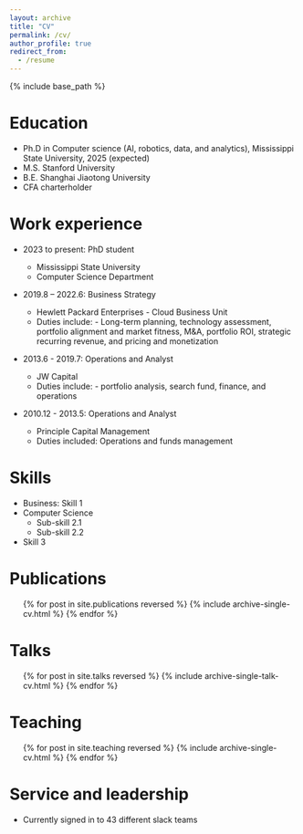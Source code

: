 ```yaml
---
layout: archive
title: "CV"
permalink: /cv/
author_profile: true
redirect_from:
  - /resume
---
```


{% include base_path %}

Education
======
* Ph.D in Computer science (AI, robotics, data, and analytics), Mississippi State University, 2025 (expected)
* M.S. Stanford University
* B.E. Shanghai Jiaotong University
* CFA charterholder

Work experience
======
* 2023 to present: PhD student 
  * Mississippi State University
  * Computer Science Department

* 2019.8 – 2022.6: Business Strategy
  * Hewlett Packard Enterprises - Cloud Business Unit
  * Duties include: -	Long-term planning, technology assessment, portfolio alignment and market fitness, M&A, portfolio ROI, strategic recurring revenue, and pricing and monetization

* 2013.6 - 2019.7: Operations and Analyst
  * JW Capital
  * Duties include: -	portfolio analysis, search fund, finance, and operations

* 2010.12 - 2013.5: Operations and Analyst
  * Principle Capital Management
  * Duties included: Operations and funds management
  
Skills
======
* Business: Skill 1
* Computer Science
  * Sub-skill 2.1
  * Sub-skill 2.2
* Skill 3

Publications
======
  <ul>{% for post in site.publications reversed %}
    {% include archive-single-cv.html %}
  {% endfor %}</ul>
  
Talks
======
  <ul>{% for post in site.talks reversed %}
    {% include archive-single-talk-cv.html  %}
  {% endfor %}</ul>
  
Teaching
======
  <ul>{% for post in site.teaching reversed %}
    {% include archive-single-cv.html %}
  {% endfor %}</ul>
  
Service and leadership
======
* Currently signed in to 43 different slack teams
